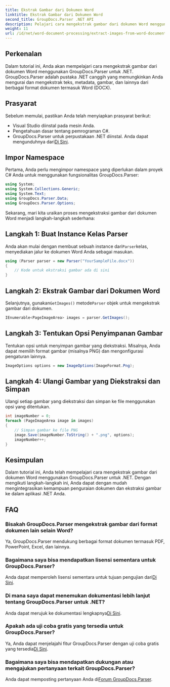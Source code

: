 ```yaml
---
title: Ekstrak Gambar dari Dokumen Word
linktitle: Ekstrak Gambar dari Dokumen Word
second_title: GroupDocs.Parser .NET API
description: Pelajari cara mengekstrak gambar dari dokumen Word menggunakan GroupDocs.Parser untuk .NET. Tutorial ini memberikan panduan langkah demi langkah untuk mengintegrasikan gambar ke .NET Anda.
weight: 11
url: /id/net/word-document-processing/extract-images-from-word-document/
---
```

## Perkenalan
Dalam tutorial ini, Anda akan mempelajari cara mengekstrak gambar dari dokumen Word menggunakan GroupDocs.Parser untuk .NET. GroupDocs.Parser adalah pustaka .NET canggih yang memungkinkan Anda mengurai dan mengekstrak teks, metadata, gambar, dan lainnya dari berbagai format dokumen termasuk Word (DOCX).
## Prasyarat
Sebelum memulai, pastikan Anda telah menyiapkan prasyarat berikut:
- Visual Studio diinstal pada mesin Anda.
- Pengetahuan dasar tentang pemrograman C#.
- GroupDocs.Parser untuk perpustakaan .NET diinstal. Anda dapat mengunduhnya dari[Di Sini](https://releases.groupdocs.com/parser/net/).
## Impor Namespace
Pertama, Anda perlu mengimpor namespace yang diperlukan dalam proyek C# Anda untuk menggunakan fungsionalitas GroupDocs.Parser:
```csharp
using System;
using System.Collections.Generic;
using System.Text;
using GroupDocs.Parser.Data;
using GroupDocs.Parser.Options;
```
Sekarang, mari kita uraikan proses mengekstraksi gambar dari dokumen Word menjadi langkah-langkah sederhana:
## Langkah 1: Buat Instance Kelas Parser
 Anda akan mulai dengan membuat sebuah instance dari`Parser`kelas, menyediakan jalur ke dokumen Word Anda sebagai masukan.
```csharp
using (Parser parser = new Parser("YourSampleFile.docx"))
{
    // Kode untuk ekstraksi gambar ada di sini
}
```
## Langkah 2: Ekstrak Gambar dari Dokumen Word
 Selanjutnya, gunakan`GetImages()` metode`Parser` objek untuk mengekstrak gambar dari dokumen.
```csharp
IEnumerable<PageImageArea> images = parser.GetImages();
```
## Langkah 3: Tentukan Opsi Penyimpanan Gambar
Tentukan opsi untuk menyimpan gambar yang diekstraksi. Misalnya, Anda dapat memilih format gambar (misalnya PNG) dan mengonfigurasi pengaturan lainnya.
```csharp
ImageOptions options = new ImageOptions(ImageFormat.Png);
```
## Langkah 4: Ulangi Gambar yang Diekstraksi dan Simpan
Ulangi setiap gambar yang diekstraksi dan simpan ke file menggunakan opsi yang ditentukan.
```csharp
int imageNumber = 0;
foreach (PageImageArea image in images)
{
    // Simpan gambar ke file PNG
    image.Save(imageNumber.ToString() + ".png", options);
    imageNumber++;
}
```
## Kesimpulan
Dalam tutorial ini, Anda telah mempelajari cara mengekstrak gambar dari dokumen Word menggunakan GroupDocs.Parser untuk .NET. Dengan mengikuti langkah-langkah ini, Anda dapat dengan mudah mengintegrasikan kemampuan penguraian dokumen dan ekstraksi gambar ke dalam aplikasi .NET Anda.

## FAQ
### Bisakah GroupDocs.Parser mengekstrak gambar dari format dokumen lain selain Word?
Ya, GroupDocs.Parser mendukung berbagai format dokumen termasuk PDF, PowerPoint, Excel, dan lainnya.
### Bagaimana saya bisa mendapatkan lisensi sementara untuk GroupDocs.Parser?
 Anda dapat memperoleh lisensi sementara untuk tujuan pengujian dari[Di Sini](https://purchase.groupdocs.com/temporary-license/).
### Di mana saya dapat menemukan dokumentasi lebih lanjut tentang GroupDocs.Parser untuk .NET?
 Anda dapat merujuk ke dokumentasi lengkapnya[Di Sini](https://tutorials.groupdocs.com/parser/net/).
### Apakah ada uji coba gratis yang tersedia untuk GroupDocs.Parser?
 Ya, Anda dapat menjelajahi fitur GroupDocs.Parser dengan uji coba gratis yang tersedia[Di Sini](https://releases.groupdocs.com/).
### Bagaimana saya bisa mendapatkan dukungan atau mengajukan pertanyaan terkait GroupDocs.Parser?
 Anda dapat memposting pertanyaan Anda di[Forum GroupDocs.Parser](https://forum.groupdocs.com/c/parser/17).